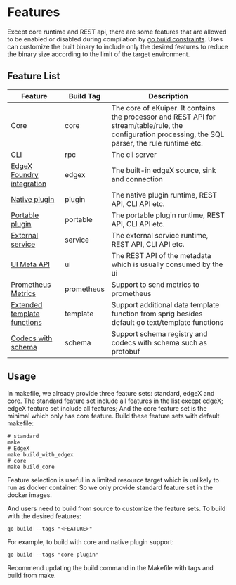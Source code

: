 # Features

Except core runtime and REST api, there are some features that are allowed to be enabled or disabled during compilation by [go build constraints](https://pkg.go.dev/go/build#hdr-Build_Constraints). Uses can customize the built binary to include only the desired features to reduce the binary size according to the limit of the target environment. 

## Feature List

| Feature                                                                                      | Build Tag  | Description                                                                                                                                            |
|----------------------------------------------------------------------------------------------|------------|--------------------------------------------------------------------------------------------------------------------------------------------------------|
| Core                                                                                         | core       | The core of eKuiper. It contains the processor and REST API for stream/table/rule, the configuration processing, the SQL parser, the rule runtime etc. |
| [CLI](../../api/cli/overview.md)                                                             | rpc        | The cli server                                                                                                                                         |
| [EdgeX Foundry integration](../../edgex/edgex_rule_engine_tutorial.md)                       | edgex      | The built-in edgeX source, sink and connection                                                                                                         |
| [Native plugin](../../extension/native/overview.md)                                          | plugin     | The native plugin runtime, REST API, CLI API etc.                                                                                                      |
| [Portable plugin](../../extension/portable/overview.md)                                      | portable   | The portable plugin runtime, REST API, CLI API etc.                                                                                                    |
| [External service](../../extension/external/external_func.md)                                | service    | The external service runtime, REST API, CLI API etc.                                                                                                   |
| [UI Meta API](../../operation/manager-ui/overview.md)                                        | ui         | The REST API of the metadata which is usually consumed by the ui                                                                                       |
| [Prometheus Metrics](../../configuration/global_configurations.md#prometheus-configuration)  | prometheus | Support to send metrics to prometheus                                                                                                                  |
| [Extended template functions](../../guide/rules/overview.md#functions-supported-in-template) | template   | Support additional data template function from sprig besides default go text/template functions                                                        |
| [Codecs with schema](../../guide/serialization/serialization.md)                             | schema     | Support schema registry and codecs with schema such as protobuf                                                                                        |

## Usage

In makefile, we already provide three feature sets: standard, edgeX and core. The standard feature set include all features in the list except edgeX; edgeX feature set include all features; And the core feature set is the minimal which only has core feature. Build these feature sets with default makefile:

```shell
# standard
make
# EdgeX
make build_with_edgex
# core
make build_core
```

Feature selection is useful in a limited resource target which is unlikely to run as docker container. So we only provide standard feature set in the docker images. 

And users need to build from source to customize the feature sets. To build with the desired features:

```shell
go build --tags "<FEATURE>"
```

For example, to build with core and native plugin support:

```shell
go build --tags "core plugin"
```

Recommend updating the build command in the Makefile with tags and build from make.